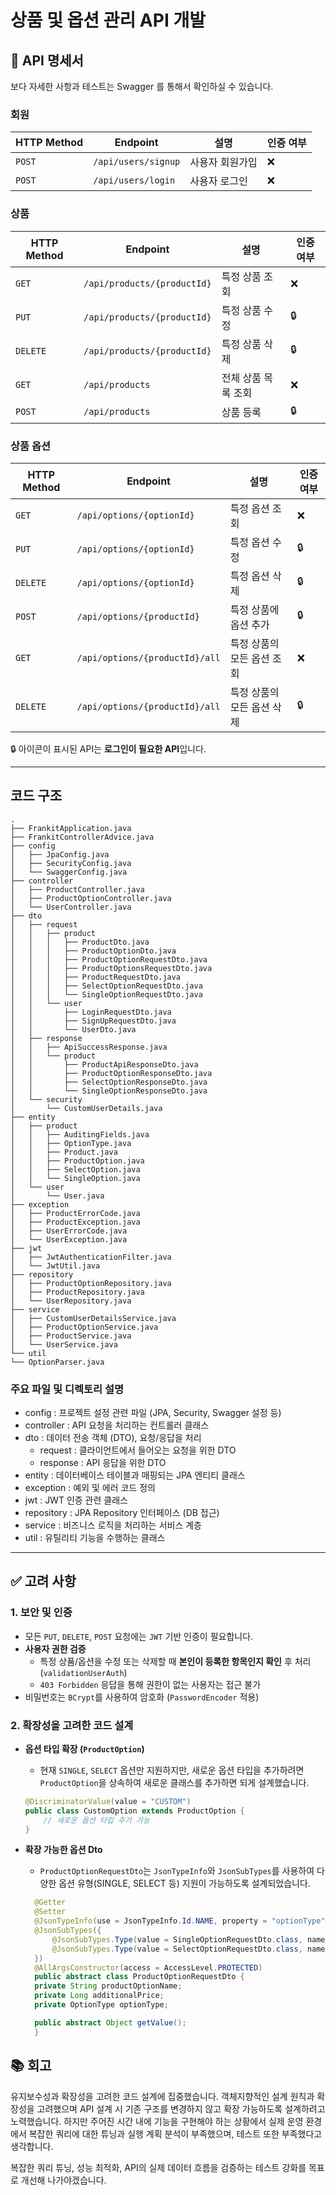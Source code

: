 # 상품 및 옵션 관리 API 개발

## 📘 API 명세서
보다 자세한 사항과 테스트는 Swagger 를 통해서 확인하실 수 있습니다.

### **회원**
| HTTP Method | Endpoint            | 설명 | 인증 여부 |
|------------|--------------------|------------------------------|----------|
| `POST`     | `/api/users/signup` | 사용자 회원가입 | ❌ |
| `POST`     | `/api/users/login`  | 사용자 로그인 | ❌ |

### **상품**
| HTTP Method | Endpoint                      | 설명 | 인증 여부 |
|------------|--------------------------------|------------------------------|----------|
| `GET`      | `/api/products/{productId}`    | 특정 상품 조회 | ❌ |
| `PUT`      | `/api/products/{productId}`    | 특정 상품 수정 | 🔒 |
| `DELETE`   | `/api/products/{productId}`    | 특정 상품 삭제 | 🔒 |
| `GET`      | `/api/products`                | 전체 상품 목록 조회 | ❌ |
| `POST`     | `/api/products`                | 상품 등록 | 🔒 |

### **상품 옵션**
| HTTP Method | Endpoint                        | 설명 | 인증 여부 |
|------------|--------------------------------|------------------------------|----------|
| `GET`      | `/api/options/{optionId}`      | 특정 옵션 조회 | ❌ |
| `PUT`      | `/api/options/{optionId}`      | 특정 옵션 수정 | 🔒 |
| `DELETE`   | `/api/options/{optionId}`      | 특정 옵션 삭제 | 🔒 |
| `POST`     | `/api/options/{productId}`     | 특정 상품에 옵션 추가 | 🔒 |
| `GET`      | `/api/options/{productId}/all` | 특정 상품의 모든 옵션 조회 | ❌ |
| `DELETE`   | `/api/options/{productId}/all` | 특정 상품의 모든 옵션 삭제 | 🔒 |


🔒 아이콘이 표시된 API는 **로그인이 필요한 API**입니다.

---

## 코드 구조

```
.
├── FrankitApplication.java
├── FrankitControllerAdvice.java
├── config
│   ├── JpaConfig.java
│   ├── SecurityConfig.java
│   └── SwaggerConfig.java
├── controller
│   ├── ProductController.java
│   ├── ProductOptionController.java
│   └── UserController.java
├── dto
│   ├── request
│   │   ├── product
│   │   │   ├── ProductDto.java
│   │   │   ├── ProductOptionDto.java
│   │   │   ├── ProductOptionRequestDto.java
│   │   │   ├── ProductOptionsRequestDto.java
│   │   │   ├── ProductRequestDto.java
│   │   │   ├── SelectOptionRequestDto.java
│   │   │   └── SingleOptionRequestDto.java
│   │   └── user
│   │       ├── LoginRequestDto.java
│   │       ├── SignUpRequestDto.java
│   │       └── UserDto.java
│   ├── response
│   │   ├── ApiSuccessResponse.java
│   │   └── product
│   │       ├── ProductApiResponseDto.java
│   │       ├── ProductOptionResponseDto.java
│   │       ├── SelectOptionResponseDto.java
│   │       └── SingleOptionResponseDto.java
│   └── security
│       └── CustomUserDetails.java
├── entity
│   ├── product
│   │   ├── AuditingFields.java
│   │   ├── OptionType.java
│   │   ├── Product.java
│   │   ├── ProductOption.java
│   │   ├── SelectOption.java
│   │   └── SingleOption.java
│   └── user
│       └── User.java
├── exception
│   ├── ProductErrorCode.java
│   ├── ProductException.java
│   ├── UserErrorCode.java
│   └── UserException.java
├── jwt
│   ├── JwtAuthenticationFilter.java
│   └── JwtUtil.java
├── repository
│   ├── ProductOptionRepository.java
│   ├── ProductRepository.java
│   └── UserRepository.java
├── service
│   ├── CustomUserDetailsService.java
│   ├── ProductOptionService.java
│   ├── ProductService.java
│   └── UserService.java
└── util
└── OptionParser.java
```

### 주요 파일 및 디렉토리 설명

- config : 프로젝트 설정 관련 파일 (JPA, Security, Swagger 설정 등)
- controller : API 요청을 처리하는 컨트롤러 클래스
- dto : 데이터 전송 객체 (DTO), 요청/응답을 처리
  - request : 클라이언트에서 들어오는 요청을 위한 DTO
  - response : API 응답을 위한 DTO
- entity : 데이터베이스 테이블과 매핑되는 JPA 엔티티 클래스
- exception : 예외 및 에러 코드 정의
- jwt : JWT 인증 관련 클래스
- repository : JPA Repository 인터페이스 (DB 접근)
- service : 비즈니스 로직을 처리하는 서비스 계층
- util : 유틸리티 기능을 수행하는 클래스

---

## ✅ 고려 사항

### 1. 보안 및 인증
- 모든 `PUT`, `DELETE`, `POST` 요청에는 `JWT` 기반 인증이 필요합니다.
- **사용자 권한 검증**
   - 특정 상품/옵션을 수정 또는 삭제할 때 **본인이 등록한 항목인지 확인** 후 처리 (`validationUserAuth`)
   - `403 Forbidden` 응답을 통해 권한이 없는 사용자는 접근 불가
- 비밀번호는 `BCrypt`를 사용하여 암호화 (`PasswordEncoder` 적용)

### 2. 확장성을 고려한 코드 설계
- **옵션 타입 확장 (`ProductOption`)**

   - 현재 `SINGLE`, `SELECT` 옵션만 지원하지만, 새로운 옵션 타입을 추가하려면 `ProductOption`을 상속하여 새로운 클래스를 추가하면 되게 설계했습니다.
  ```java
  @DiscriminatorValue(value = "CUSTOM")
  public class CustomOption extends ProductOption {
      // 새로운 옵션 타입 추가 가능
  }
  ```
- **확장 가능한 옵션 Dto**
  - `ProductOptionRequestDto`는 `JsonTypeInfo`와 `JsonSubTypes`를 사용하여 다양한 옵션 유형(SINGLE, SELECT 등) 지원이 가능하도록 설계되었습니다.
  ```java
    @Getter
    @Setter
    @JsonTypeInfo(use = JsonTypeInfo.Id.NAME, property = "optionType", visible = true, defaultImpl = SingleOptionRequestDto.class)
    @JsonSubTypes({
        @JsonSubTypes.Type(value = SingleOptionRequestDto.class, name = "SINGLE"),
        @JsonSubTypes.Type(value = SelectOptionRequestDto.class, name = "SELECT")
    })
    @AllArgsConstructor(access = AccessLevel.PROTECTED)
    public abstract class ProductOptionRequestDto {
    private String productOptionName;
    private Long additionalPrice;
    private OptionType optionType;

    public abstract Object getValue();
    }
  ```
  
## 📚 회고

유지보수성과 확장성을 고려한 코드 설계에 집중했습니다. 객체지향적인 설계 원칙과 확장성을 고려했으며 API 설계 시 기존 구조를 변경하지 않고 확장 가능하도록 설계하려고 노력했습니다.
하지만 주어진 시간 내에 기능을 구현해야 하는 상황에서 실제 운영 환경에서 복잡한 쿼리에 대한 튜닝과 실행 계획 분석이 부족했으며, 테스트 또한 부족했다고 생각합니다.

복잡한 쿼리 튜닝, 성능 최적화, API의 실제 데이터 흐름을 검증하는 테스트 강화를 목표로 개선해 나가야겠습니다.